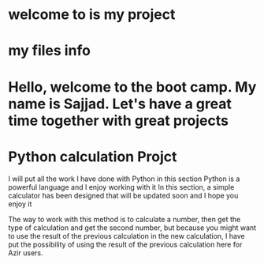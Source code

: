 
# welcome to is my project
# my files info
# Hello, welcome to the boot camp. My name is Sajjad. Let's have a great time together with great projects
# Python calculation Projct
I will put all the work I have done with Python in this section
Python is a powerful language and I enjoy working with it
In this section, a simple calculator has been designed that will be updated soon and I hope you enjoy it

The way to work with this method is to calculate a number, then get the type of calculation and get the second number, but because you might want to use the result of the previous calculation in the new calculation, I have put the possibility of using the result of the previous calculation here for Azir users.
